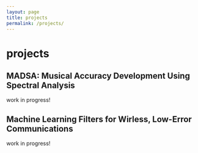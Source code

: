 ```yaml
---
layout: page
title: projects
permalink: /projects/
---
```

<div class="card">
    <div class="card-page">
    <h1 class="post-title">projects</h1>
        <h2>MADSA: Musical Accuracy Development Using Spectral Analysis</h2>
        <p>work in progress!</p>
        <h2>Machine Learning Filters for Wirless, Low-Error Communications</h2>
        <p>work in progress!</p>
    </div>
</div>